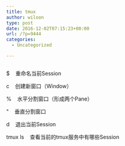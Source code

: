 ```yaml
---
title: tmux
author: wiloon
type: post
date: 2016-12-02T07:15:23+00:00
url: /?p=9444
categories:
  - Uncategorized

---
```

```bashsudo pacman -S tmux
```

$    重命名当前Session

c    创建新窗口（Window）

%    水平分割窗口（形成两个Pane）

"    垂直分割窗口

d    退出当前Session

tmux ls    查看当前的tmux服务中有哪些Session

 